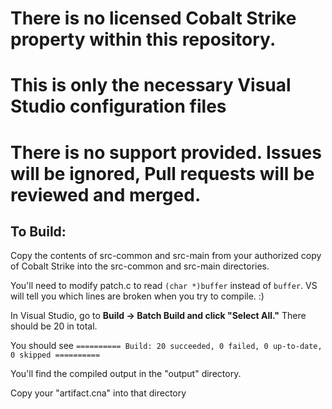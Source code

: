 # There is no licensed Cobalt Strike property within this repository. 
# This is only the necessary Visual Studio configuration files
# There is no support provided. Issues will be ignored, Pull requests will be reviewed and merged. 

## To Build:

Copy the contents of src-common and src-main from your authorized copy of Cobalt Strike into the src-common and src-main directories. 

You'll need to modify patch.c to read `(char *)buffer` instead of `buffer`.  VS will tell you which lines are broken when you try to compile. :)



In Visual Studio, go to __Build -> Batch Build and click "Select All."__ There should be 20 in total.

You should see `========== Build: 20 succeeded, 0 failed, 0 up-to-date, 0 skipped ==========`


You'll find the compiled output in the "output" directory.

Copy your "artifact.cna" into that directory
